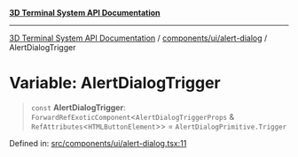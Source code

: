 [**3D Terminal System API Documentation**](../../../../README.md)

***

[3D Terminal System API Documentation](../../../../README.md) / [components/ui/alert-dialog](../README.md) / AlertDialogTrigger

# Variable: AlertDialogTrigger

> `const` **AlertDialogTrigger**: `ForwardRefExoticComponent`\<`AlertDialogTriggerProps` & `RefAttributes`\<`HTMLButtonElement`\>\> = `AlertDialogPrimitive.Trigger`

Defined in: [src/components/ui/alert-dialog.tsx:11](https://github.com/Dicommunitas/ThreeJS_Terminal_3D/blob/99a29fe17cab393c4120b6b5906a4ebb1fb3c239/src/components/ui/alert-dialog.tsx#L11)
